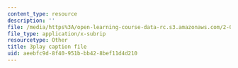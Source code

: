 ```yaml
---
content_type: resource
description: ''
file: /media/https%3A/open-learning-course-data-rc.s3.amazonaws.com/2-003sc-engineering-dynamics-fall-2011/aeebfc9d8f40951bbb428bef11d4d210_1xJJu5p3dD0.srt
file_type: application/x-subrip
resourcetype: Other
title: 3play caption file
uid: aeebfc9d-8f40-951b-bb42-8bef11d4d210
---
```

